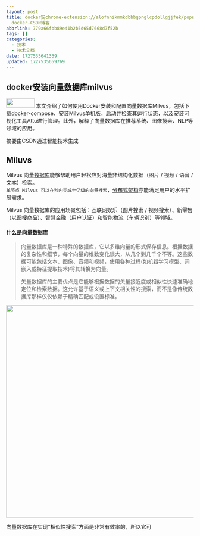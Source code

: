 ```yaml
---
layout: post
title: docker安chrome-extension://alofnhikmmkdbbbgpnglcpdollgjjfek/popup/build/index.html#装向量数据库milvus_milvus
  docker-CSDN博客
abbrlink: 779a66fbb89e41b2b5d65d7668d7f52b
tags: []
categories:
  - 技术
  - 技术文档
date: 1727535641339
updated: 1727535659769
---
```


## docker安装向量数据库milvus

<img width="76" height="25" src=":/4558812934d14dc3acafa26de4f11262" class="jop-noMdConv"> 本文介绍了如何使用Docker安装和配置向量数据库Milvus，包括下载docker-compose，安装Milvus单机版，启动并检查其运行状态，以及安装可视化工具Attu进行管理。此外，解释了向量数据库在推荐系统、图像搜索、NLP等领域的应用。

摘要由CSDN通过智能技术生成

## [](#)[](#)Miluvs

Milvus 向量[数据库](https://so.csdn.net/so/search?q=%E6%95%B0%E6%8D%AE%E5%BA%93\&spm=1001.2101.3001.7020)能够帮助用户轻松应对海量非结构化数据（图片 / 视频 / 语音 / 文本）检索。\
`单节点 Milvus 可以在秒内完成十亿级的向量搜索`，[分布式架构](https://so.csdn.net/so/search?q=%E5%88%86%E5%B8%83%E5%BC%8F%E6%9E%B6%E6%9E%84\&spm=1001.2101.3001.7020)亦能满足用户的水平扩展需求。

Milvus 向量数据库的应用场景包括：互联网娱乐（图片搜索 / 视频搜索）、新零售（以图搜商品）、智慧金融（用户认证）和智能物流（车辆识别）等领域。

#### [](#)[](#)什么是向量数据库

> 向量数据库是一种特殊的数据库，它以多维向量的形式保存信息。根据数据的复杂性和细节，每个向量的维数变化很大，从几个到几千个不等。这些数据可能包括文本、图像、音频和视频，使用各种过程(如机器学习模型、词嵌入或特征提取技术)将其转换为向量。
>
> 矢量数据库的主要优点是它能够根据数据的矢量接近度或相似性快速准确地定位和检索数据。这允许基于语义或上下文相关性的搜索，而不是像传统数据库那样仅仅依赖于精确匹配或设置标准。

<img width="962" height="571" src=":/d83be3dd164743669e64e04ca1aa9c41" class="jop-noMdConv">

向量数据库在实现“相似性搜索”方面是非常有效率的，所以它可
